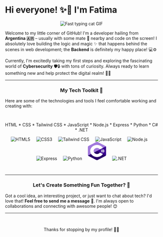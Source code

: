 # Hi everyone! ✨👋 I'm **Fatima**

<p align="center">
  <img src="https://media.giphy.com/media/o0vwzuFwCGAFO/giphy.gif" width="300" alt="Fast typing cat GIF"/>
</p>

Welcome to my little corner of GitHub! I'm a developer hailing from **Argentina 🇦🇷** – usually with some mate 🧉 nearby and code on the screen! I absolutely love building the logic and magic ✨ that happens behind the scenes in web development; the **Backend** is definitely my happy place! 💻⚙️

Currently, I'm excitedly taking my first steps and exploring the fascinating world of **Cybersecurity** 🛡️🔒 with tons of curiosity. Always ready to learn something new and help protect the digital realm! 🦸‍♀️

---

### <p align="center">My Tech Toolkit 💖</p>

Here are some of the technologies and tools I feel comfortable working and creating with:

<br>
<p align="center">
   HTML * CSS * Tailwind CSS * JavaScript * Node.js * Express * Python * C# * .NET 
</p>
<p align="center">
  <img src="https://cdn.simpleicons.org/html5/E34F26" alt="HTML5" width="60" height="60"/>&nbsp&nbsp&nbsp&nbsp
  <img src="https://cdn.simpleicons.org/css3/1572B6" alt="CSS3" width="60" height="60"/>&nbsp&nbsp&nbsp&nbsp
  <img src="https://cdn.simpleicons.org/tailwindcss/06B6D4" alt="Tailwind CSS" width="60" height="60"/>&nbsp&nbsp&nbsp&nbsp  
  <img src="https://cdn.simpleicons.org/javascript/F7DF1E" alt="JavaScript" width="60" height="60"/>&nbsp&nbsp&nbsp&nbsp  
  <img src="https://cdn.simpleicons.org/nodedotjs/339933" alt="Node.js" width="60" height="60"/>&nbsp&nbsp&nbsp&nbsp  
  <img src="https://cdn.simpleicons.org/express/000000" alt="Express" width="60" height="60"/>&nbsp&nbsp&nbsp&nbsp  
  <img src="https://cdn.simpleicons.org/python/3776AB" alt="Python" width="60" height="60"/>&nbsp&nbsp&nbsp&nbsp  
  <img src="./csharp-logo.PNG" alt="C#" width="60" height="60"/>&nbsp&nbsp&nbsp&nbsp  
  <img src="https://cdn.simpleicons.org/dotnet/512BD4" alt=".NET" width="60" height="60"/>  
</p>
<br>

---

### <p align="center">Let's Create Something Fun Together? 🚀</p>

Got a cool idea, an interesting project, or just want to chat about tech? I'd love that! **Feel free to send me a message** 💌. I'm always open to collaborations and connecting with awesome people! 😊

---


<br>

<p align="center">Thanks for stopping by my profile! 🌸💖</p>

